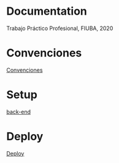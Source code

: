 # Documentation
Trabajo Práctico Profesional, FIUBA, 2020

# Convenciones
[Convenciones](conventions/conventions.md)

# Setup
[back-end](setup/backend.md)

# Deploy
[Deploy](deploy.md)
